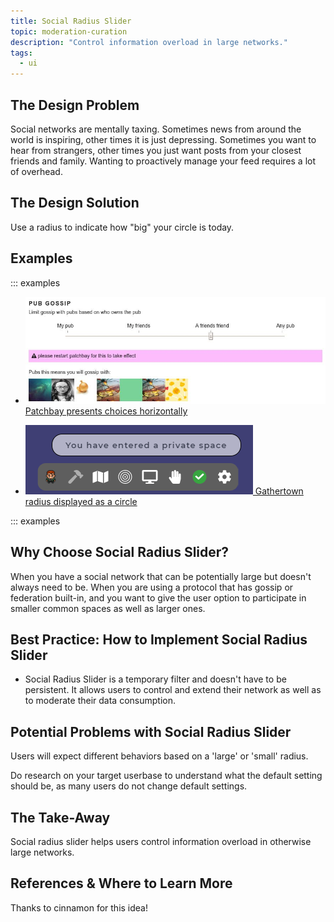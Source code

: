 ```yaml
---
title: Social Radius Slider
topic: moderation-curation
description: "Control information overload in large networks."
tags:
  - ui
---
```


## The Design Problem

Social networks are mentally taxing. Sometimes news from around the world is inspiring, other times it is just depressing. Sometimes you want to hear from
strangers, other times you just want posts from your closest friends and
family. Wanting to proactively manage your feed requires a lot of overhead.

## The Design Solution

Use a radius to indicate how "big" your circle is today.

## Examples

::: examples

- [![Social Radius Slider in SSB](social-radius-slider-patchbay.jpg) Patchbay presents choices horizontally](social-radius-slider-patchbay.jpg)

- [![Social Radius Slider in Gather.town](social-radius-slider-gathertown.png) Gathertown radius displayed as a circle](social-radius-slider-gathertown.png)


::: examples

## Why Choose Social Radius Slider?

When you have a social network that can be potentially large but doesn't always
need to be. When you are using a protocol that has gossip or federation
built-in, and you want to give the user option to participate in smaller common spaces as well as larger ones.

## Best Practice: How to Implement Social Radius Slider

- Social Radius Slider is a temporary filter and doesn't have to be persistent.
  It allows users to control and extend their network as well as to moderate
  their data consumption.

## Potential Problems with Social Radius Slider

Users will expect different behaviors based on a 'large' or 'small' radius.

Do research on your target userbase to understand what the default setting
should be, as many users do not change default settings.

## The Take-Away

Social radius slider helps users control information overload in otherwise
large networks.

## References & Where to Learn More

Thanks to cinnamon for this idea!
